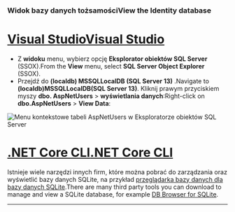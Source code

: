 ### <a name="view-the-identity-database"></a><span data-ttu-id="31d90-101">Widok bazy danych tożsamości</span><span class="sxs-lookup"><span data-stu-id="31d90-101">View the Identity database</span></span>

# <a name="visual-studiotabvisual-studio"></a>[<span data-ttu-id="31d90-102">Visual Studio</span><span class="sxs-lookup"><span data-stu-id="31d90-102">Visual Studio</span></span>](#tab/visual-studio) 

* <span data-ttu-id="31d90-103">Z **widoku** menu, wybierz opcję **Eksplorator obiektów SQL Server** (SSOX).</span><span class="sxs-lookup"><span data-stu-id="31d90-103">From the **View** menu, select **SQL Server Object Explorer** (SSOX).</span></span>
* <span data-ttu-id="31d90-104">Przejdź do **(localdb) MSSQLLocalDB (SQL Server 13)** .</span><span class="sxs-lookup"><span data-stu-id="31d90-104">Navigate to **(localdb)MSSQLLocalDB(SQL Server 13)**.</span></span> <span data-ttu-id="31d90-105">Kliknij prawym przyciskiem myszy **dbo. AspNetUsers** > **wyświetlania danych**:</span><span class="sxs-lookup"><span data-stu-id="31d90-105">Right-click on **dbo.AspNetUsers** > **View Data**:</span></span>

![Menu kontekstowe tabeli AspNetUsers w Eksploratorze obiektów SQL Server](~/security/authentication/accconfirm/_static/ssox.png)

# <a name="net-core-clitabnetcore-cli"></a>[<span data-ttu-id="31d90-107">.NET Core CLI</span><span class="sxs-lookup"><span data-stu-id="31d90-107">.NET Core CLI</span></span>](#tab/netcore-cli)

<span data-ttu-id="31d90-108">Istnieje wiele narzędzi innych firm, które można pobrać do zarządzania oraz wyświetlić bazy danych SQLite, na przykład [przeglądarka bazy danych dla bazy danych SQLite](https://sqlitebrowser.org/).</span><span class="sxs-lookup"><span data-stu-id="31d90-108">There are many third party tools you can download to manage and view a SQLite database, for example [DB Browser for SQLite](https://sqlitebrowser.org/).</span></span>

---